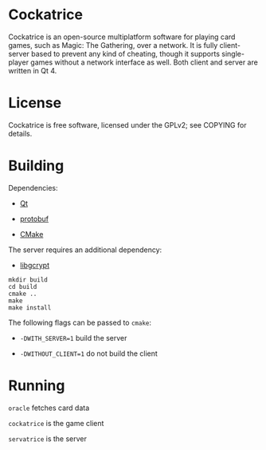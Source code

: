# Cockatrice

Cockatrice is an open-source multiplatform software for playing card games,
such as Magic: The Gathering, over a network. It is fully client-server based
to prevent any kind of cheating, though it supports single-player games without
a network interface as well. Both client and server are written in Qt 4.

# License

Cockatrice is free software, licensed under the GPLv2; see COPYING for details.

# Building

Dependencies:

- [Qt](http://qt-project.org/) 

- [protobuf](http://code.google.com/p/protobuf/)

- [CMake](http://www.cmake.org/)

The server requires an additional dependency:

- [libgcrypt](http://www.gnu.org/software/libgcrypt/)

```
mkdir build
cd build
cmake ..
make
make install
```

The following flags can be passed to `cmake`:

- `-DWITH_SERVER=1` build the server

- `-DWITHOUT_CLIENT=1` do not build the client

# Running

`oracle` fetches card data

`cockatrice` is the game client

`servatrice` is the server
